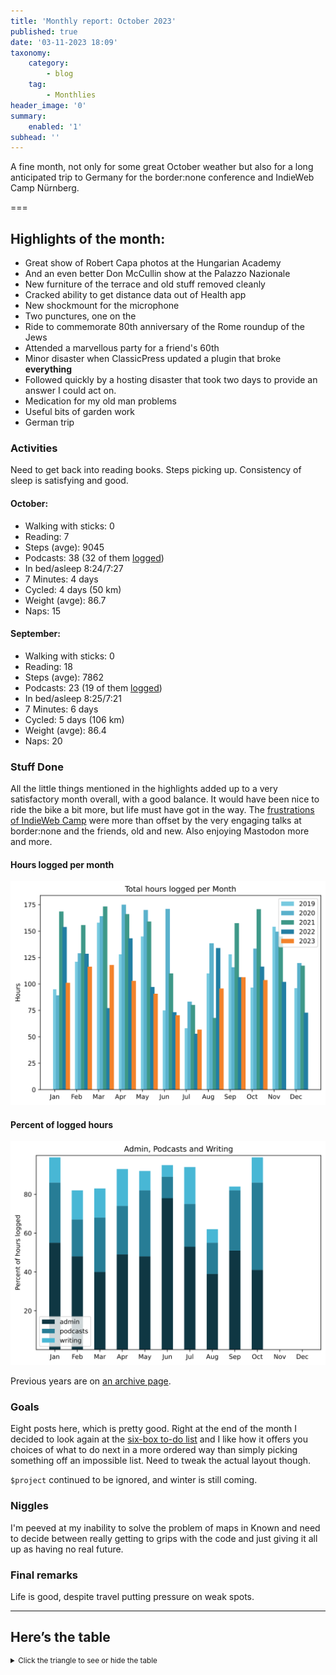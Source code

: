 ```yaml
---
title: 'Monthly report: October 2023'
published: true
date: '03-11-2023 18:09'
taxonomy:
    category:
        - blog
    tag:
        - Monthlies
header_image: '0'
summary:
    enabled: '1'
subhead: ''
---
```


A fine month, not only for some great October weather but also for a long anticipated trip to Germany for the border:none conference and IndieWeb Camp Nürnberg.

===

## Highlights of the month:

- Great show of Robert Capa photos at the Hungarian Academy
- And an even better Don McCullin show at the Palazzo Nazionale
- New furniture of the terrace and old stuff removed cleanly
- Cracked ability to get distance data out of Health app
- New shockmount for the microphone
- Two punctures, one on the 
- Ride to commemorate 80th anniversary of the Rome roundup of the Jews
- Attended a marvellous party for a friend's 60th
- Minor disaster when ClassicPress updated a plugin that broke **everything**
- Followed quickly by a hosting disaster that took two days to provide an answer I could act on.
- Medication for my old man problems
- Useful bits of garden work
- German trip 

### Activities

Need to get back into reading books. Steps picking up. Consistency of sleep is satisfying and good.

#### October: 
* Walking with sticks: 0
* Reading: 7
* Steps (avge): 9045
* Podcasts: 38 (32 of them [logged](https://www.jeremycherfas.net/stream/))
* In bed/asleep 8:24/7:27
* 7 Minutes: 4 days
* Cycled: 4 days (50 km)
* Weight (avge): 86.7
* Naps: 15

#### September: 
* Walking with sticks: 0
* Reading: 18
* Steps (avge): 7862
* Podcasts: 23 (19 of them [logged](https://www.jeremycherfas.net/stream/))
* In bed/asleep 8:25/7:21
* 7 Minutes: 6 days
* Cycled: 5 days (106 km)
* Weight (avge): 86.4
* Naps: 20

### Stuff Done

All the little things mentioned in the highlights added up to a very satisfactory month overall, with a good balance. It would have been nice to ride the bike a bit more, but life must have got in the way. The [frustrations of IndieWeb Camp](https://www.jeremycherfas.net/blog/indieweb-camp-nu%CC%88rnberg-2023) were more than offset by the very engaging talks at border:none and the friends, old and new. Also enjoying Mastodon more and more.

#### Hours logged per month

![Graph of total hours worked each month since January 2019](hours-logged-2019-2023-10.svg)

#### Percent of logged hours

![Percentage of hours logged for Admin, Podcasts and Writing](percents-2023.svg)

Previous years are on [an archive page](https://jeremycherfas.net/blog/working-life).

### Goals

Eight posts here, which is pretty good. Right at the end of the month I decided to look again at the [six-box to-do list](https://anniemueller.com/everything-youve-ever-wanted-to-know-about-using-a-6-box-to-do-list/) and I like how it offers you choices of what to do next in a more ordered way than simply picking something off an impossible list. Need to tweak the actual layout though.

`$project` continued to be ignored, and winter is still coming.

### Niggles

I'm peeved at my inability to solve the problem of maps in Known and need to decide between really getting to grips with the code and just giving it all up as having no real future.

### Final remarks

Life is good, despite travel putting pressure on weak spots.

----

## Here’s the table
<details>
<summary style="font-size: smaller;">Click the triangle to see or hide the table</summary>
<table class="worktable">
<thead>
<tr>
<th style="text-align: right;" class="bigrow">Month</th>
<th style="text-align: center;" class="bigrow">Total</th>
<th style="text-align: center;" class="smallrow">Daily</th>
<th style="text-align: center;"class="smallrow">Admin %</th>
<th style="text-align: center;"class="smallrow">ETP %</th>
<th style="text-align: center;"class="smallrow">Writing %</th>
<th style="text-align: center;"class="smallrow">Other %</th>
</tr>
</thead>
<tbody>
<tr>
<td style="text-align: right;">10</td>
<td style="text-align: center;">103.75</td>
<td style="text-align: center;">3.34</td>
<td style="text-align: center;">41</td>
<td style="text-align: center;">45</td>
<td style="text-align: center;">13</td>
<td style="text-align: center;">1</td>
</tr>
<tr>
<td style="text-align: right;">09</td>
<td style="text-align: center;">106.3</td>
<td style="text-align: center;">4.25</td>
<td style="text-align: center;">51</td>
<td style="text-align: center;">31</td>
<td style="text-align: center;">2</td>
<td style="text-align: center;">16</td>
</tr>
<tr>
<td style="text-align: right;">08</td>
<td style="text-align: center;">95.7</td>
<td style="text-align: center;">3.17</td>
<td style="text-align: center;">39</td>
<td style="text-align: center;">16</td>
<td style="text-align: center;">7</td>
<td style="text-align: center;">32</td>
</tr>
<tr>
<td style="text-align: right;">07</td>
<td style="text-align: center;">56.75</td>
<td style="text-align: center;">1.83</td>
<td style="text-align: center;">53</td>
<td style="text-align: center;">22</td>
<td style="text-align: center;">19</td>
<td style="text-align: center;">6</td>
</tr>
<tr>
<td style="text-align: right;">06</td>
<td style="text-align: center;">70.4</td>
<td style="text-align: center;">3.9</td>
<td style="text-align: center;">78</td>
<td style="text-align: center;">11</td>
<td style="text-align: center;">6</td>
<td style="text-align: center;">5</td>
</tr>
<tr>
<td style="text-align: right;">05</td>
<td style="text-align: center;">90.75</td>
<td style="text-align: center;">4.1</td>
<td style="text-align: center;">48</td>
<td style="text-align: center;">34</td>
<td style="text-align: center;">10</td>
<td style="text-align: center;">8</td>
</tr>
<tr>
<td style="text-align: right;">04</td>
<td style="text-align: center;">102.9</td>
<td style="text-align: center;">3.4</td>
<td style="text-align: center;">49</td>
<td style="text-align: center;">25</td>
<td style="text-align: center;">19</td>
<td style="text-align: center;">7</td>
</tr>
<tr>
<td style="text-align: right;">03</td>
<td style="text-align: center;">117.9</td>
<td style="text-align: center;">3.8</td>
<td style="text-align: center;">40</td>
<td style="text-align: center;">28</td>
<td style="text-align: center;">15</td>
<td style="text-align: center;">17</td>
</tr>
<tr>
<td style="text-align: right;">02</td>
<td style="text-align: center;">116.3</td>
<td style="text-align: center;">4.8</td>
<td style="text-align: center;">48</td>
<td style="text-align: center;">19</td>
<td style="text-align: center;">15</td>
<td style="text-align: center;">18</td>
</tr>

<tr>
<td style="text-align: right;">2023-01</td>
<td style="text-align: center;">101.0</td>
<td style="text-align: center;">4.8</td>
<td style="text-align: center;">53</td>
<td style="text-align: center;">31</td>
<td style="text-align: center;">13</td>
<td style="text-align: center;">3</td>
</tr>
</tbody>
</table>
</details>
